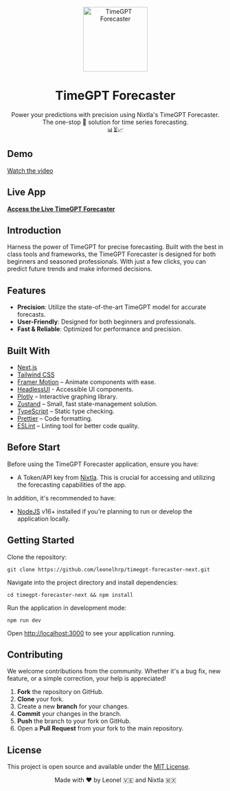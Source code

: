<p align="center">
  <a href="https://timegpt-forecaster-next.vercel.app">
    <img width="150" height="150" src="https://github.com/leonelhrp/timegpt-forecaster-next/assets/5928864/d8591640-b7f0-4baf-ad0f-383e3f3a7a47" alt="TimeGPT Forecaster">
  </a>
</p>
<p align="center">
  <h1 align="center">TimeGPT Forecaster</h1>
  <p align="center">
    Power your predictions with precision using Nixtla's TimeGPT Forecaster. The one-stop 🎯 solution for time series forecasting.
    <br />
    📊⏳📈
    <br />
  </p>
</p>

## Demo

[Watch the video](https://github.com/leonelhrp/gpt-time-nixtla/assets/[URL])

## Live App

**[Access the Live TimeGPT Forecaster](https://timegpt-forecaster-next.vercel.app)**

## Introduction

Harness the power of TimeGPT for precise forecasting. Built with the best in class tools and frameworks, the TimeGPT Forecaster is designed for both beginners and seasoned professionals. With just a few clicks, you can predict future trends and make informed decisions.

## Features

- **Precision**: Utilize the state-of-the-art TimeGPT model for accurate forecasts.
- **User-Friendly**: Designed for both beginners and professionals.
- **Fast & Reliable**: Optimized for performance and precision.

## Built With

- [Next.js](https://nextjs.org/)
- [Tailwind CSS](https://tailwindcss.com/)
- [Framer Motion](https://framer.com/motion) – Animate components with ease.
- [HeadlessUI](https://headlessui.dev/) - Accessible UI components.
- [Plotly](https://plotly.com) – Interactive graphing library.
- [Zustand](https://zustand-demo.pmnd.rs) – Small, fast state-management solution.
- [TypeScript](https://www.typescriptlang.org/) – Static type checking.
- [Prettier](https://prettier.io/) – Code formatting.
- [ESLint](https://eslint.org/) – Linting tool for better code quality.

## Before Start

Before using the TimeGPT Forecaster application, ensure you have:

- A Token/API key from [Nixtla](https://nixtla.io/). This is crucial for accessing and utilizing the forecasting capabilities of the app.

In addition, it's recommended to have:
- [NodeJS](https://nodejs.org/) v16+ installed if you're planning to run or develop the application locally.


## Getting Started

Clone the repository:
```
git clone https://github.com/leonelhrp/timegpt-forecaster-next.git
```
Navigate into the project directory and install dependencies:
```
cd timegpt-forecaster-next && npm install
```
Run the application in development mode:
```
npm run dev
```

Open [http://localhost:3000](http://localhost:3000) to see your application running.

## Contributing

We welcome contributions from the community. Whether it's a bug fix, new feature, or a simple correction, your help is appreciated!

1. **Fork** the repository on GitHub.
2. **Clone** your fork.
3. Create a new **branch** for your changes.
4. **Commit** your changes in the branch.
5. **Push** the branch to your fork on GitHub.
6. Open a **Pull Request** from your fork to the main repository.

## License

This project is open source and available under the [MIT License](LICENSE).

<p align="center">
Made with ❤️ by Leonel 🇻🇪 and Nixtla 🇲🇽
</p>
